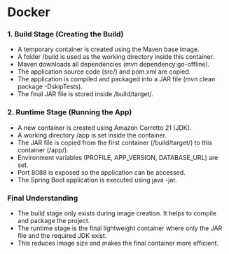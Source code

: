 # <b style="text-align: center;">Docker</b>
### 1. Build Stage (Creating the Build)
- A temporary container is created using the Maven base image.
- A folder /build is used as the working directory inside this container.
- Maven downloads all dependencies (mvn dependency:go-offline).
- The application source code (src/) and pom.xml are copied.
- The application is compiled and packaged into a JAR file (mvn clean package -DskipTests).
- The final JAR file is stored inside /build/target/.

### 2. Runtime Stage (Running the App)
- A new container is created using Amazon Corretto 21 (JDK).
- A working directory /app is set inside the container.
- The JAR file is copied from the first container (/build/target/) to this container (/app/).
- Environment variables (PROFILE, APP_VERSION, DATABASE_URL) are set.
- Port 8088 is exposed so the application can be accessed.
- The Spring Boot application is executed using java -jar.

### Final Understanding
- The build stage only exists during image creation. It helps to compile and package the project.
- The runtime stage is the final lightweight container where only the JAR file and the required JDK exist.
- This reduces image size and makes the final container more efficient.